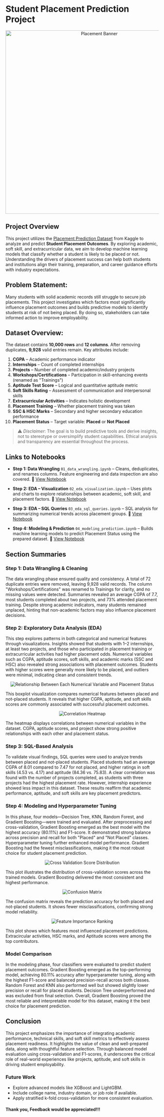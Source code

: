 # Student Placement Prediction Project

<div style="text-align: center;">
  <img src="Images/Placement.png" alt="Placement Banner" width="600"/>
</div>

## Project Overview
This project utilizes the [Placement Prediction Dataset](https://www.kaggle.com/datasets/ruchikakumbhar/placement-prediction-dataset) from Kaggle to analyze and predict **Student Placement Outcomes**. By exploring academic, soft skill, and extracurricular data, we aim to develop machine learning models that classify whether a student is likely to be placed or not. Understanding the drivers of placement success can help both students and institutions align their training, preparation, and career guidance efforts with industry expectations.

## Problem Statement:
Many students with solid academic records still struggle to secure job placements. This project investigates which factors most significantly influence placement outcomes and builds predictive models to identify students at risk of not being placed. By doing so, stakeholders can take informed action to improve employability.

## Dataset Overview:
The dataset contains **10,000 rows** and **12 columns**. After removing duplicates, **9,928** valid entries remain. Key attributes include:

1. **CGPA** – Academic performance indicator
2. **Internships** – Count of completed internships
3. **Projects** – Number of completed academic/industry projects
4. **Workshops/Certifications** – Participation in skill-enhancing events (renamed as "Trainings")
5. **Aptitude Test Score** – Logical and quantitative aptitude metric
6. **Soft Skills Rating** – Assessment of communication and interpersonal skills
7. **Extracurricular Activities** – Indicates holistic development
8. **Placement Training** – Whether placement training was taken
9. **SSC & HSC Marks** – Secondary and higher secondary education performance
10. **Placement Status** – Target variable: **Placed** or **Not Placed**

> ⚠️ *Disclaimer*: The goal is to build predictive tools and derive insights, not to stereotype or oversimplify student capabilities. Ethical analysis and transparency are essential throughout the process.

## Links to Notebooks

* **Step 1: Data Wrangling**
  `01_data_wrangling.ipynb` – Cleans, deduplicates, and renames columns. Feature engineering and data inspection are also covered.
  🔗 [View Notebook](./01_data_wrangling.ipynb)

* **Step 2: EDA – Visualization**
  `02_eda_visualization.ipynb` – Uses plots and charts to explore relationships between academic, soft skill, and placement factors.
  🔗 [View Notebook](./02_eda_visualization.ipynb)

* **Step 3: EDA – SQL Queries**
  `03_eda_sql_queries.ipynb` – SQL analysis for summarizing numerical trends across placement groups.
  🔗 [View Notebook](./03_eda_sql_queries.ipynb)

* **Step 4: Modeling & Prediction**
  `04_modeling_prediction.ipynb` – Builds machine learning models to predict Placement Status using the prepared dataset.
  🔗 [View Notebook](./04_modeling_prediction.ipynb)

## Section Summaries

### Step 1: Data Wrangling & Cleaning

The data wrangling phase ensured quality and consistency. A total of 72 duplicate entries were removed, leaving 9,928 valid records. The column "Workshops/Certifications" was renamed to Trainings for clarity, and no missing values were detected. Summaries revealed an average CGPA of 7.7, most students completed about two projects, and 73% attended placement training. Despite strong academic indicators, many students remained unplaced, hinting that non-academic factors may also influence placement decisions.

### Step 2: Exploratory Data Analysis (EDA)

This step explores patterns in both categorical and numerical features through visualizations. Insights showed that students with 1–2 internships, at least two projects, and those who participated in placement training or extracurricular activities had higher placement odds. Numerical variables such as CGPA, aptitude scores, soft skills, and academic marks (SSC and HSC) also revealed strong associations with placement outcomes. Students with higher scores were generally more likely to be placed, and outliers were minimal, indicating clean and consistent trends.

<p align="center">
  <img src="Images/Boxplots.png" alt="Relationship Between Each Numerical Variable and Placement Status" />
</p>

This boxplot visualization compares numerical features between placed and not-placed students. It reveals that higher CGPA, aptitude, and soft skills scores are commonly associated with successful placement outcomes.

<p align="center">
  <img src="Images/Correlation_Heatmap.png" alt="Correlation Heatmap" />
</p>

The heatmap displays correlations between numerical variables in the dataset.
CGPA, aptitude scores, and project show strong positive relationships with each other and placement status.

### Step 3: SQL-Based Analysis

To validate visual findings, SQL queries were used to analyze trends between placed and not-placed students. Placed students had an average CGPA of 8.01 compared to 7.47 for not placed, and higher ratings in soft skills (4.53 vs. 4.17) and aptitude (84.36 vs. 75.83). A clear correlation was found with the number of projects completed, as students with three projects had the highest placement rate. However, internship experience showed less impact in this dataset. These results reaffirm that academic performance, aptitude, and soft skills are key placement predictors.

### Step 4: Modeling and Hyperparameter Tuning

In this phase, four models—Decision Tree, KNN, Random Forest, and Gradient Boosting—were trained and evaluated. After preprocessing and cross-validation, Gradient Boosting emerged as the best model with the highest accuracy (80.11%) and F1-score. It demonstrated strong balance across precision and recall for both "Placed" and "Not Placed" classes. Hyperparameter tuning further enhanced model performance. Gradient Boosting had the fewest misclassifications, making it the most robust choice for student placement prediction.

<p align="center">
  <img src="Images/Cross_Validation_Distribution.png" alt="Cross Validation Score Distribution" />
</p>

This plot illustrates the distribution of cross-validation scores across the trained models.
Gradient Boosting delivered the most consistent and highest performance.

<p align="center">
  <img src="Images/Confusion_Matrix.png" alt="Confusion Matrix" />
</p>

The confusion matrix reveals the prediction accuracy for both placed and not-placed students.
It shows fewer misclassifications, confirming strong model reliability.

<p align="center">
  <img src="images/Feature_Importance_Ranking.png" alt="Feature Importance Ranking" />
</p>

This plot shows which features most influenced placement predictions.
Extracircular activities, HSC marks, and Aptitude scores were among the top contributors.

### Model Comparison

In the modeling phase, four classifiers were evaluated to predict student placement outcomes. Gradient Boosting emerged as the top-performing model, achieving 80.11% accuracy after hyperparameter tuning, along with the highest F1-score and balanced precision-recall across both classes. Random Forest and KNN also performed well but showed slightly lower precision or recall for placed students. Decision Tree underperformed and was excluded from final selection. Overall, Gradient Boosting proved the most reliable and interpretable model for this dataset, making it the best choice for placement prediction.

## Conclusion

This project emphasizes the importance of integrating academic performance, technical skills, and soft skill metrics to effectively assess placement readiness. It highlights the value of clean and well-prepared data, along with thoughtful feature selection. Through balanced model evaluation using cross-validation and F1-scores, it underscores the critical role of real-world experiences like projects, aptitude, and soft skills in driving student employability.

### Future Work

* Explore advanced models like XGBoost and LightGBM.
* Include college name, industry domain, or job role if available.
* Apply stratified k-fold cross-validation for more consistent evaluation.

#### Thank you, Feedback would be appreciated!!!
